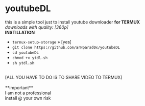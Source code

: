 # youtubeDL
this is a simple tool just to install youtube downloader **for TERMUX**<br>
*downloads with quality: [360p]* <br>
**INSTILLATION**<br>
* `termux-setup-storage`
» [yes]<br>
* `git clone https://github.com/arNparad0x/youtubeDL`
* `cd youtubeDL`
* `chmod +x ytdl.sh`
* `sh ytdl.sh`
<br>
[ALL YOU HAVE TO DO IS TO SHARE VIDEO TO TERMUX]<br>
<br>
**important** <br>
I am not a professional<br>
install @ your own risk
